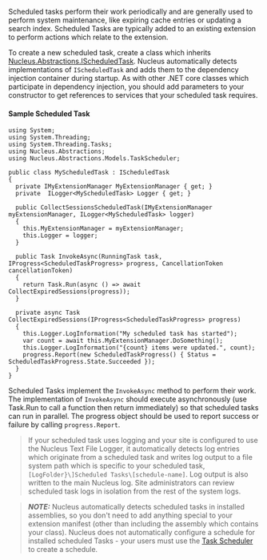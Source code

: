 Scheduled tasks perform their work periodically and are generally used to perform system maintenance, like expiring cache entries or updating a search 
index.  Scheduled Tasks are typically added to an existing extension to perform actions which relate to the extension.

To create a new scheduled task, create a class which inherits 
[Nucleus.Abstractions.IScheduledTask](/api-documentation/Nucleus.Abstractions.xml/Nucleus.Abstractions.IScheduledTask/#mnu-Nucleus-Abstractions-IScheduledTask).  Nucleus 
automatically detects implementations of `IScheduledTask` and adds them to the dependency injection container during startup.  As with other .NET core classes 
which participate in dependency injection, you should add parameters to your constructor to get references to services that your scheduled task requires.

#### Sample Scheduled Task
```
using System;
using System.Threading;
using System.Threading.Tasks;
using Nucleus.Abstractions;
using Nucleus.Abstractions.Models.TaskScheduler;

public class MyScheduledTask : IScheduledTask
{
  private IMyExtensionManager MyExtensionManager { get; }
  private  ILogger<MyScheduledTask> Logger { get; }

  public CollectSessionsScheduledTask(IMyExtensionManager myExtensionManager, ILogger<MyScheduledTask> logger)
  {
    this.MyExtensionManager = myExtensionManager;
    this.Logger = logger;
  }

  public Task InvokeAsync(RunningTask task, IProgress<ScheduledTaskProgress> progress, CancellationToken cancellationToken)
  {
    return Task.Run(async () => await CollectExpiredSessions(progress));      
  }
    
  private async Task CollectExpiredSessions(IProgress<ScheduledTaskProgress> progress)
  {
    this.Logger.LogInformation("My scheduled task has started");
    var count = await this.MyExtensionManager.DoSomething();
    this.Logger.LogInformation("{count} items were updated.", count);
    progress.Report(new ScheduledTaskProgress() { Status = ScheduledTaskProgress.State.Succeeded });
  }
}
```

Scheduled Tasks implement the `InvokeAsync` method to perform their work.  The implementation of `InvokeAsync` should execute asynchronously 
(use Task.Run to call a function then return immediately) so that scheduled tasks can run in parallel.  The progress object should be used 
to report success or failure by calling `progress.Report`.

> If your scheduled task uses logging and your site is configured to use the Nucleus Text File Logger, it automatically detects log entries 
which originate from a scheduled task and writes log output to a file system path which is specific to your scheduled task, 
`[LogFolder}\]Scheduled Tasks\[schedule-name]`.  Log output is also written to the main Nucleus log.  Site administrators can review 
scheduled task logs in isolation from the rest of the system logs.

> **_NOTE:_**   Nucleus automatically detects scheduled tasks in installed assemblies, so you don't need to add anything special to your
extension manifest (other than including the assembly which contains your class).  Nucleus does not automatically configure a 
schedule for installed scheduled Tasks - your users must use the [Task Scheduler](/manage/task-scheduler/) to create a schedule.






